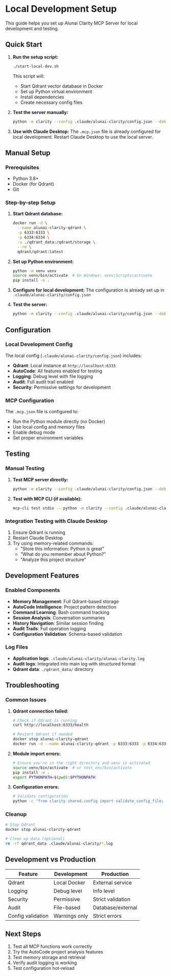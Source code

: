 # Local Development Setup

This guide helps you set up Alunai Clarity MCP Server for local development and testing.

## Quick Start

1. **Run the setup script:**
   ```bash
   ./start-local-dev.sh
   ```

   This script will:
   - Start Qdrant vector database in Docker
   - Set up Python virtual environment  
   - Install dependencies
   - Create necessary config files

2. **Test the server manually:**
   ```bash
   python -m clarity --config .claude/alunai-clarity/config.json --debug
   ```

3. **Use with Claude Desktop:**
   The `.mcp.json` file is already configured for local development. Restart Claude Desktop to use the local server.

## Manual Setup

### Prerequisites

- Python 3.8+
- Docker (for Qdrant)
- Git

### Step-by-step Setup

1. **Start Qdrant database:**
   ```bash
   docker run -d \
     --name alunai-clarity-qdrant \
     -p 6333:6333 \
     -p 6334:6334 \
     -v ./qdrant_data:/qdrant/storage \
     --rm \
     qdrant/qdrant:latest
   ```

2. **Set up Python environment:**
   ```bash
   python -m venv venv
   source venv/bin/activate  # On Windows: venv\Scripts\activate
   pip install -e .
   ```

3. **Configure for local development:**
   The configuration is already set up in `.claude/alunai-clarity/config.json`

4. **Test the server:**
   ```bash
   python -m clarity --config .claude/alunai-clarity/config.json --debug
   ```

## Configuration

### Local Development Config

The local config (`.claude/alunai-clarity/config.json`) includes:

- **Qdrant**: Local instance at `http://localhost:6333`
- **AutoCode**: All features enabled for testing
- **Logging**: Debug level with file logging
- **Audit**: Full audit trail enabled
- **Security**: Permissive settings for development

### MCP Configuration

The `.mcp.json` file is configured to:
- Run the Python module directly (no Docker)
- Use local config and memory files
- Enable debug mode
- Set proper environment variables

## Testing

### Manual Testing

1. **Test MCP server directly:**
   ```bash
   python -m clarity --config .claude/alunai-clarity/config.json --debug
   ```

2. **Test with MCP CLI (if available):**
   ```bash
   mcp-cli test stdio -- python -m clarity --config .claude/alunai-clarity/config.json
   ```

### Integration Testing with Claude Desktop

1. Ensure Qdrant is running
2. Restart Claude Desktop
3. Try using memory-related commands:
   - "Store this information: Python is great"
   - "What do you remember about Python?"
   - "Analyze this project structure"

## Development Features

### Enabled Components

- **Memory Management**: Full Qdrant-based storage
- **AutoCode Intelligence**: Project pattern detection
- **Command Learning**: Bash command tracking
- **Session Analysis**: Conversation summaries
- **History Navigation**: Similar session finding
- **Audit Trails**: Full operation logging
- **Configuration Validation**: Schema-based validation

### Log Files

- **Application logs**: `.claude/alunai-clarity/alunai-clarity.log`
- **Audit logs**: Integrated into main log with structured format
- **Qdrant data**: `./qdrant_data/` directory

## Troubleshooting

### Common Issues

1. **Qdrant connection failed:**
   ```bash
   # Check if Qdrant is running
   curl http://localhost:6333/health
   
   # Restart Qdrant if needed
   docker stop alunai-clarity-qdrant
   docker run -d --name alunai-clarity-qdrant -p 6333:6333 -p 6334:6334 --rm qdrant/qdrant:latest
   ```

2. **Module import errors:**
   ```bash
   # Ensure you're in the right directory and venv is activated
   source venv/bin/activate  # or test_env/bin/activate
   pip install -e .
   export PYTHONPATH=$(pwd):$PYTHONPATH
   ```

3. **Configuration errors:**
   ```bash
   # Validate configuration
   python -c "from clarity.shared.config import validate_config_file; print(validate_config_file('.claude/alunai-clarity/config.json'))"
   ```

### Cleanup

```bash
# Stop Qdrant
docker stop alunai-clarity-qdrant

# Clean up data (optional)
rm -rf qdrant_data .claude/alunai-clarity/*.log
```

## Development vs Production

| Feature | Development | Production |
|---------|-------------|------------|
| Qdrant | Local Docker | External service |
| Logging | Debug level | Info level |
| Security | Permissive | Strict validation |
| Audit | File-based | Database/external |
| Config validation | Warnings only | Strict errors |

## Next Steps

1. Test all MCP functions work correctly
2. Try the AutoCode project analysis features
3. Test memory storage and retrieval
4. Verify audit logging is working
5. Test configuration hot-reload